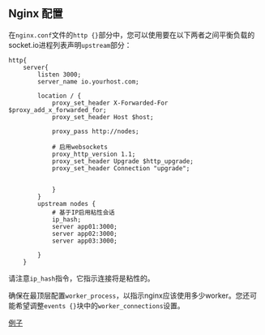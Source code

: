 ## Nginx 配置

在`nginx.conf`文件的`http {}`部分中，您可以使用要在以下两者之间平衡负载的socket.io进程列表声明`upstream`部分：

```nginx
http{
    server{
        listen 3000;
        server_name io.yourhost.com;

        location / {
            proxy_set_header X-Forwarded-For $proxy_add_x_forwarded_for;
            proxy_set_header Host $host;

            proxy_pass http://nodes;

            # 启用websockets
            proxy_http_version 1.1;
            proxy_set_header Upgrade $http_upgrade;
            proxy_set_header Connection "upgrade";

            
            }
        }
        upstream nodes {
            # 基于IP启用粘性会话
            ip_hash;
            server app01:3000;
            server app02:3000;
            server app03:3000;

        }
    }

```

请注意`ip_hash`指令，它指示连接将是粘性的。

确保在最顶层配置`worker_process`，以指示nginx应该使用多少worker。您还可能希望调整`events {}`块中的`worker_connections`设置。

[例子](https://github.com/socketio/socket.io/tree/master/examples/cluster-nginx)

